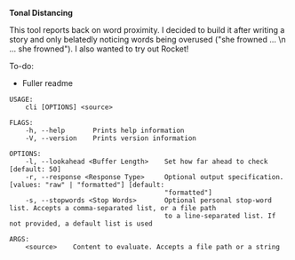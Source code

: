 **Tonal Distancing**

This tool reports back on word proximity. I decided to build it after writing a story and only belatedly noticing words being overused ("she frowned ... \n ... she frowned"). I also wanted to try out Rocket!

To-do:
-   Fuller readme

```
USAGE:
    cli [OPTIONS] <source>

FLAGS:
    -h, --help       Prints help information
    -V, --version    Prints version information

OPTIONS:
    -l, --lookahead <Buffer Length>    Set how far ahead to check [default: 50]
    -r, --response <Response Type>     Optional output specification. [values: "raw" | "formatted"] [default:
                                       "formatted"]
    -s, --stopwords <Stop Words>       Optional personal stop-word list. Accepts a comma-separated list, or a file path
                                       to a line-separated list. If not provided, a default list is used

ARGS:
    <source>    Content to evaluate. Accepts a file path or a string
```
